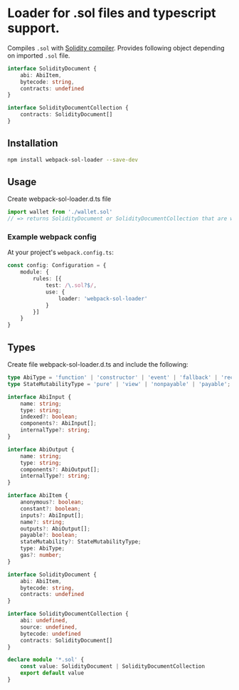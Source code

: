 # Loader for .sol files and typescript support.

Compiles `.sol` with [Solidity compiler](https://github.com/ethereum/solc-js).
Provides following object depending on imported `.sol` file.

```ts
interface SolidityDocument {
    abi: AbiItem,
    bytecode: string,
    contracts: undefined
}

interface SolidityDocumentCollection {
    contracts: SolidityDocument[]
}
```

## Installation

```bash
npm install webpack-sol-loader --save-dev
```

## Usage

Create webpack-sol-loader.d.ts file
```ts
import wallet from './wallet.sol'
// => returns SolidityDocument or SolidityDocumentCollection that are written above.
```

### Example webpack config

At your project's `webpack.config.ts`:

```ts
const config: Configuration = {
	module: {
		rules: [{
			test: /\.sol?$/,
			use: {
				loader: 'webpack-sol-loader'
			}
		}]
	}
}
```

## Types

Create file webpack-sol-loader.d.ts and include the following:

```ts
type AbiType = 'function' | 'constructor' | 'event' | 'fallback' | 'receive';
type StateMutabilityType = 'pure' | 'view' | 'nonpayable' | 'payable';

interface AbiInput {
    name: string;
    type: string;
    indexed?: boolean;
    components?: AbiInput[];
    internalType?: string;
}

interface AbiOutput {
    name: string;
    type: string;
    components?: AbiOutput[];
    internalType?: string;
}

interface AbiItem {
    anonymous?: boolean;
    constant?: boolean;
    inputs?: AbiInput[];
    name?: string;
    outputs?: AbiOutput[];
    payable?: boolean;
    stateMutability?: StateMutabilityType;
    type: AbiType;
    gas?: number;
}

interface SolidityDocument {
    abi: AbiItem,
    bytecode: string,
    contracts: undefined
}

interface SolidityDocumentCollection {
    abi: undefined,
    source: undefined,
    bytecode: undefined
    contracts: SolidityDocument[]
}

declare module '*.sol' {
    const value: SolidityDocument | SolidityDocumentCollection
    export default value
}
```